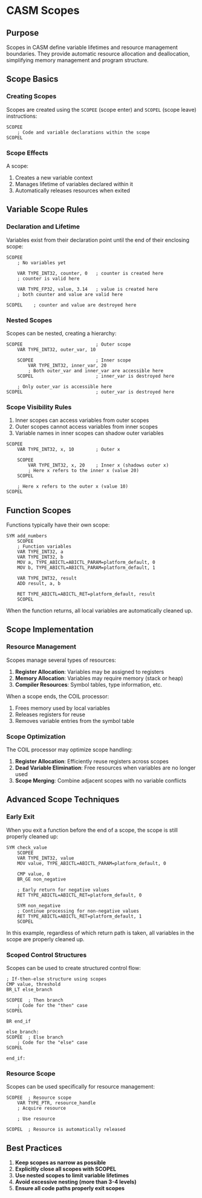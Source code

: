 # CASM Scopes

## Purpose

Scopes in CASM define variable lifetimes and resource management boundaries. They provide automatic resource allocation and deallocation, simplifying memory management and program structure.

## Scope Basics

### Creating Scopes

Scopes are created using the `SCOPEE` (scope enter) and `SCOPEL` (scope leave) instructions:

```
SCOPEE
    ; Code and variable declarations within the scope
SCOPEL
```

### Scope Effects

A scope:
1. Creates a new variable context
2. Manages lifetime of variables declared within it
3. Automatically releases resources when exited

## Variable Scope Rules

### Declaration and Lifetime

Variables exist from their declaration point until the end of their enclosing scope:

```
SCOPEE
    ; No variables yet
    
    VAR TYPE_INT32, counter, 0   ; counter is created here
    ; counter is valid here
    
    VAR TYPE_FP32, value, 3.14   ; value is created here
    ; both counter and value are valid here
    
SCOPEL    ; counter and value are destroyed here
```

### Nested Scopes

Scopes can be nested, creating a hierarchy:

```
SCOPEE                           ; Outer scope
    VAR TYPE_INT32, outer_var, 10
    
    SCOPEE                       ; Inner scope
        VAR TYPE_INT32, inner_var, 20
        ; Both outer_var and inner_var are accessible here
    SCOPEL                       ; inner_var is destroyed here
    
    ; Only outer_var is accessible here
SCOPEL                           ; outer_var is destroyed here
```

### Scope Visibility Rules

1. Inner scopes can access variables from outer scopes
2. Outer scopes cannot access variables from inner scopes
3. Variable names in inner scopes can shadow outer variables

```
SCOPEE
    VAR TYPE_INT32, x, 10        ; Outer x
    
    SCOPEE
        VAR TYPE_INT32, x, 20    ; Inner x (shadows outer x)
        ; Here x refers to the inner x (value 20)
    SCOPEL
    
    ; Here x refers to the outer x (value 10)
SCOPEL
```

## Function Scopes

Functions typically have their own scope:

```
SYM add_numbers
    SCOPEE
    ; Function variables
    VAR TYPE_INT32, a
    VAR TYPE_INT32, b
    MOV a, TYPE_ABICTL=ABICTL_PARAM=platform_default, 0
    MOV b, TYPE_ABICTL=ABICTL_PARAM=platform_default, 1
    
    VAR TYPE_INT32, result
    ADD result, a, b
    
    RET TYPE_ABICTL=ABICTL_RET=platform_default, result
    SCOPEL
```

When the function returns, all local variables are automatically cleaned up.

## Scope Implementation

### Resource Management

Scopes manage several types of resources:

1. **Register Allocation**: Variables may be assigned to registers
2. **Memory Allocation**: Variables may require memory (stack or heap)
3. **Compiler Resources**: Symbol tables, type information, etc.

When a scope ends, the COIL processor:
1. Frees memory used by local variables
2. Releases registers for reuse
3. Removes variable entries from the symbol table

### Scope Optimization

The COIL processor may optimize scope handling:

1. **Register Allocation**: Efficiently reuse registers across scopes
2. **Dead Variable Elimination**: Free resources when variables are no longer used
3. **Scope Merging**: Combine adjacent scopes with no variable conflicts

## Advanced Scope Techniques

### Early Exit

When you exit a function before the end of a scope, the scope is still properly cleaned up:

```
SYM check_value
    SCOPEE
    VAR TYPE_INT32, value
    MOV value, TYPE_ABICTL=ABICTL_PARAM=platform_default, 0
    
    CMP value, 0
    BR_GE non_negative
    
    ; Early return for negative values
    RET TYPE_ABICTL=ABICTL_RET=platform_default, 0
    
    SYM non_negative
    ; Continue processing for non-negative values
    RET TYPE_ABICTL=ABICTL_RET=platform_default, 1
    SCOPEL
```

In this example, regardless of which return path is taken, all variables in the scope are properly cleaned up.

### Scoped Control Structures

Scopes can be used to create structured control flow:

```
; If-then-else structure using scopes
CMP value, threshold
BR_LT else_branch

SCOPEE  ; Then branch
    ; Code for the "then" case
SCOPEL

BR end_if

else_branch:
SCOPEE  ; Else branch
    ; Code for the "else" case
SCOPEL

end_if:
```

### Resource Scope

Scopes can be used specifically for resource management:

```
SCOPEE  ; Resource scope
    VAR TYPE_PTR, resource_handle
    ; Acquire resource
    
    ; Use resource
    
SCOPEL  ; Resource is automatically released
```

## Best Practices

1. **Keep scopes as narrow as possible**
2. **Explicitly close all scopes with SCOPEL**
3. **Use nested scopes to limit variable lifetimes**
4. **Avoid excessive nesting (more than 3-4 levels)**
5. **Ensure all code paths properly exit scopes**